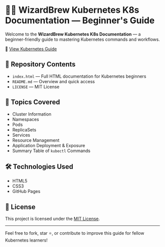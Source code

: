 
# 🧙‍♂️ WizardBrew Kubernetes K8s Documentation — Beginner's Guide

Welcome to the **WizardBrew Kubernetes K8s Documentation** — a beginner-friendly guide to mastering Kubernetes commands and workflows.

📘 [View Kubernetes Guide]([https://wizardbrew.github.io/WizardBrew-Kubernetes-K8-Documentation-beginners-Guide/](https://wizardbrew.github.io/WizardBrew-Kuberneties-K8.-Documentation-beginners-Guide./))

## 📂 Repository Contents

- `index.html` — Full HTML documentation for Kubernetes beginners
- `README.md` — Overview and quick access
- `LICENSE` — MIT License

## 🚀 Topics Covered

- Cluster Information
- Namespaces
- Pods
- ReplicaSets
- Services
- Resource Management
- Application Deployment & Exposure
- Summary Table of `kubectl` Commands

## 🛠️ Technologies Used

- HTML5
- CSS3
- GitHub Pages

## 📜 License

This project is licensed under the [MIT License](LICENSE).

---

Feel free to fork, star ⭐, or contribute to improve this guide for fellow Kubernetes learners!

